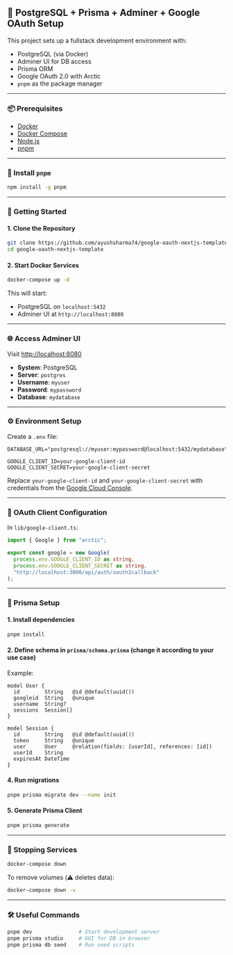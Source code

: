 ## 🐘 PostgreSQL + Prisma + Adminer + Google OAuth Setup

This project sets up a fullstack development environment with:

- PostgreSQL (via Docker)
- Adminer UI for DB access
- Prisma ORM
- Google OAuth 2.0 with Arctic
- `pnpm` as the package manager

---

### 📦 Prerequisites

- [Docker](https://www.docker.com/products/docker-desktop)
- [Docker Compose](https://docs.docker.com/compose/)
- [Node.js](https://nodejs.org/)
- [pnpm](https://pnpm.io/installation)

---

### 🔧 Install `pnpm`

```bash
npm install -g pnpm
```

---

### 🚀 Getting Started

#### 1. Clone the Repository

```bash
git clone https://github.com/ayushsharma74/google-oauth-nextjs-template
cd google-oauth-nextjs-template
```

#### 2. Start Docker Services

```bash
docker-compose up -d
```

This will start:

- PostgreSQL on `localhost:5432`
- Adminer UI at `http://localhost:8080`

---

### 🌐 Access Adminer UI

Visit [http://localhost:8080](http://localhost:8080)

- **System**: PostgreSQL
- **Server**: `postgres`
- **Username**: `myuser`
- **Password**: `mypassword`
- **Database**: `mydatabase`

---

### ⚙️ Environment Setup

Create a `.env` file:

```env
DATABASE_URL="postgresql://myuser:mypassword@localhost:5432/mydatabase"

GOOGLE_CLIENT_ID=your-google-client-id
GOOGLE_CLIENT_SECRET=your-google-client-secret
```

Replace `your-google-client-id` and `your-google-client-secret` with credentials from the [Google Cloud Console](https://console.cloud.google.com/).

---

### 🔐 OAuth Client Configuration

In `lib/google-client.ts`:

```ts
import { Google } from "arctic";

export const google = new Google(
  process.env.GOOGLE_CLIENT_ID as string,
  process.env.GOOGLE_CLIENT_SECRET as string,
  "http://localhost:3000/api/auth/oauth2callback"
);
```

---

### 🧙 Prisma Setup

#### 1. Install dependencies

```bash
pnpm install
```

#### 2. Define schema in `prisma/schema.prisma` (change it according to your use case)

Example:

```prisma
model User {
  id        String   @id @default(uuid())
  googleid  String   @unique
  username  String?
  sessions  Session[]
}

model Session {
  id        String   @id @default(uuid())
  token     String   @unique
  user      User     @relation(fields: [userId], references: [id])
  userId    String
  expiresAt DateTime
}
```

#### 4. Run migrations

```bash
pnpm prisma migrate dev --name init
```

#### 5. Generate Prisma Client

```bash
pnpm prisma generate
```

---

### 🧼 Stopping Services

```bash
docker-compose down
```

To remove volumes (⚠️ deletes data):

```bash
docker-compose down -v
```

---

### 🛠️ Useful Commands

```bash
pnpm dev               # Start development server
pnpm prisma studio     # GUI for DB in browser
pnpm prisma db seed    # Run seed scripts
```

